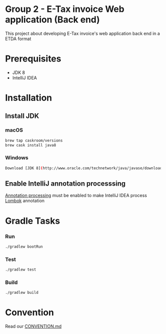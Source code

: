 # Group 2 - E-Tax invoice Web application (Back end)
This project about developing E-Tax invoice's web application back end in a ETDA format

# Prerequisites
- JDK 8
- IntelliJ IDEA

# Installation

## Install JDK

### macOS
``` bash
brew tap caskroom/versions
brew cask install java8
```

### Windows
```bash
Download [JDK 8](http://www.oracle.com/technetwork/java/javase/downloads/jdk8-downloads-2133151.html)
```

## Enable IntelliJ annotation processsing
[Annotation processing](https://www.jetbrains.com/help/idea/configuring-annotation-processing.html) must be enabled to make IntelliJ IDEA process [Lombok](https://projectlombok.org) annotation

# Gradle Tasks

### Run
``` bash
./gradlew bootRun
```

### Test
``` bash
./gradlew test
```

### Build
``` bash
./gradlew build
```

# Convention
Read our [CONVENTION.md](https://github.com/it-kmitl-2018/group2-backend/blob/develop/CONVENTION.md) 
